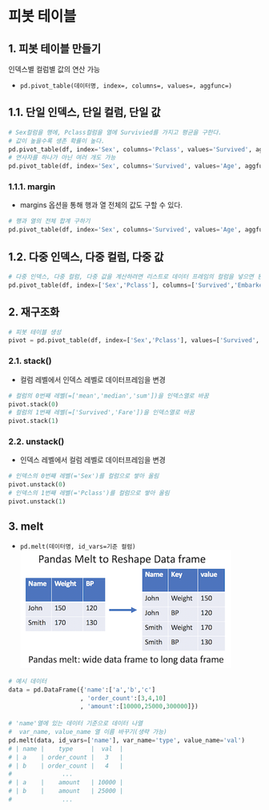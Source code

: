 # 피봇 테이블
## 1. 피봇 테이블 만들기
인덱스별 컬럼별 값의 연산 가능
- `pd.pivot_table(데이터명, index=, columns=, values=, aggfunc=)`
  
## 1.1. 단일 인덱스, 단일 컬럼, 단일 값
```python
# Sex컬럼을 행에, Pclass컬럼을 열에 Survivied를 가지고 평균을 구한다.
# 값이 높을수록 생존 확률이 높다.
pd.pivot_table(df, index='Sex', columns='Pclass', values='Survived', aggfunc='mean')
# 연사자를 하나가 아닌 여러 개도 가능
pd.pivot_table(df, index='Sex', columns='Survived', values='Age', aggfunc=['max','min','mean'])
```
### 1.1.1. margin
- margins 옵션을 통해 행과 열 전체의 값도 구할 수 있다.
```python
# 행과 열의 전체 합계 구하기
pd.pivot_table(df, index='Sex', columns='Survived', values='Age', aggfunc='mean', margins=True)
```
## 1.2. 다중 인덱스, 다중 컬럼, 다중 값
```python
# 다중 인덱스, 다중 컬럼, 다중 값을 계산하려면 리스트로 데이터 프레임의 컬럼을 넣으면 된다.
pd.pivot_table(df, index=['Sex','Pclass'], columns=['Survived','Embarked'], values=['Age','Fare'], aggfunc='mean')
```
## 2. 재구조화
```python
# 피봇 테이블 생성
pivot = pd.pivot_table(df, index=['Sex','Pclass'], values=['Survived','Fare'], aggfunc=['mean','median','sum'])
```
### 2.1. stack()
- 컬럼 레벨에서 인덱스 레벨로 데이터프레임을 변경
```python
# 컬럼의 0번째 레벨(=['mean','median','sum'])을 인덱스열로 바꿈
pivot.stack(0)
# 컬럼의 1번째 레벨(=['Survived','Fare'])을 인덱스열로 바꿈
pivot.stack(1)
```

### 2.2. unstack()
- 인덱스 레벨에서 컬럼 레벨로 데이터프레임을 변경
```python
# 인덱스의 0번째 레벨(='Sex')를 컬럼으로 쌓아 올림
pivot.unstack(0)
# 인덱스의 1번째 레벨(='Pclass')를 컬럼으로 쌓아 올림
pivot.unstack(1)
```

## 3. melt
- `pd.melt(데이터명, id_vars=기준 컬럼)`
![alt text](image-2.png)

```python
# 예시 데이터
data = pd.DataFrame({'name':['a','b','c']
                    , 'order_count':[3,4,10]
                    , 'amount':[10000,25000,300000]})

# 'name'열에 있는 데이터 기준으로 데이터 나열
#  var_name, value_name 열 이름 바꾸기(생략 가능)
pd.melt(data, id_vars=['name'], var_name='type', value_name='val')
# | name |    type     |  val  |
# | a    | order_count |   3   |
# | b    | order_count |   4   |
#              ...
# | a    |    amount   | 10000 |
# | b    |    amount   | 25000 |
#              ...  
```
